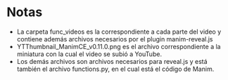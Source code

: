 # Notas
- La carpeta func_videos es la correspondiente a cada parte del video y contiene además archivos necesarios por el plugin manim-reveal.js
- YTThumbnail_ManimCE_v0.11.0.png es el archivo correspondiente a la miniatura con la cual el video se subió a YouTube.
- Los demás archivos son archivos necesarios para reveal.js y está también el archivo functions.py, en el cual está el código de Manim.
